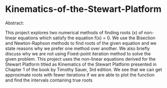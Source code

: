 # Kinematics-of-the-Stewart-Platform
Abstract:

This project explores two numerical methods of finding roots (x) of non-linear equations which satisfy the
equation f(x) = 0. We use the Bisection and Newton-Raphson methods to find roots of the given equation
and we state reasons why we prefer one method over another. We also briefly discuss why we are not using
Fixed-point iteration method to solve the given problem. This project uses the non-linear equations derived
for the Stewart Platform titled as Kinematics of the Stewart Platform presented in Chapter 1 of the book by
Timothy Sauer, 3rd edition. We see that we can get approximate roots with fewer iterations if we are able to
plot the function and find the intervals containing true roots

